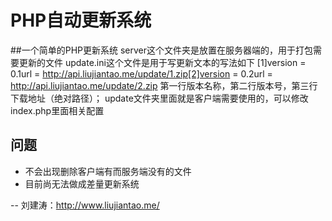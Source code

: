 PHP自动更新系统
==
##一个简单的PHP更新系统
server这个文件夹是放置在服务器端的，用于打包需要更新的文件
update.ini这个文件是用于写更新文本的写法如下
		[1]version = 0.1url = http://api.liujiantao.me/update/1.zip[2]version = 0.2url = http://api.liujiantao.me/update/2.zip
第一行版本名称，第二行版本号，第三行下载地址（绝对路径）；
update文件夹里面就是客户端需要使用的，可以修改index.php里面相关配置
## 问题
- 不会出现删除客户端有而服务端没有的文件
- 目前尚无法做成差量更新系统

--
刘建涛：http://www.liujiantao.me/
